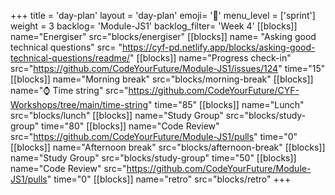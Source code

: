 +++
title = 'day-plan'
layout = 'day-plan'
emoji= '📝'
menu_level = ['sprint']
weight = 3
backlog= 'Module-JS1'
backlog_filter= 'Week 4'
[[blocks]]
name="Energiser"
src="blocks/energiser"
[[blocks]]
name= "Asking good technical questions"
src= "https://cyf-pd.netlify.app/blocks/asking-good-technical-questions/readme/"
[[blocks]]
name="Progress check-in"
src="https://github.com/CodeYourFuture/Module-JS1/issues/124"
time="15"
[[blocks]]
name="Morning break"
src="blocks/morning-break"
[[blocks]]
name="⌚ Time string"
src="https://github.com/CodeYourFuture/CYF-Workshops/tree/main/time-string"
time="85"
[[blocks]]
name="Lunch"
src="blocks/lunch"
[[blocks]]
name="Study Group"
src="blocks/study-group"
time="80"
[[blocks]]
name="Code Review"
src="https://github.com/CodeYourFuture/Module-JS1/pulls"
time="0"
[[blocks]]
name="Afternoon break"
src="blocks/afternoon-break"
[[blocks]]
name="Study Group"
src="blocks/study-group"
time="50"
[[blocks]]
name="Code Review"
src="https://github.com/CodeYourFuture/Module-JS1/pulls"
time="0"
[[blocks]]
name="retro"
src="blocks/retro"
+++

